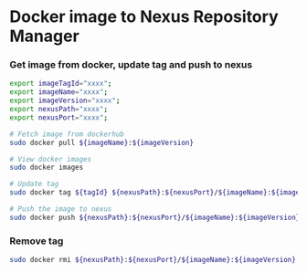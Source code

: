 # Docker image to Nexus Repository Manager

### Get image from docker, update tag and push to nexus
```bash
export imageTagId="xxxx";
export imageName="xxxx";
export imageVersion="xxxx";
export nexusPath="xxxx";
export nexusPort="xxxx";

# Fetch image from dockerhub
sudo docker pull ${imageName}:${imageVersion}

# View docker images
sudo docker images

# Update tag
sudo docker tag ${tagId} ${nexusPath}:${nexusPort}/${imageName}:${imageVersion}

# Push the image to nexus
sudo docker push ${nexusPath}:${nexusPort}/${imageName}:${imageVersion}
```

### Remove tag
```bash
sudo docker rmi ${nexusPath}:${nexusPort}/${imageName}:${imageVersion}
```

